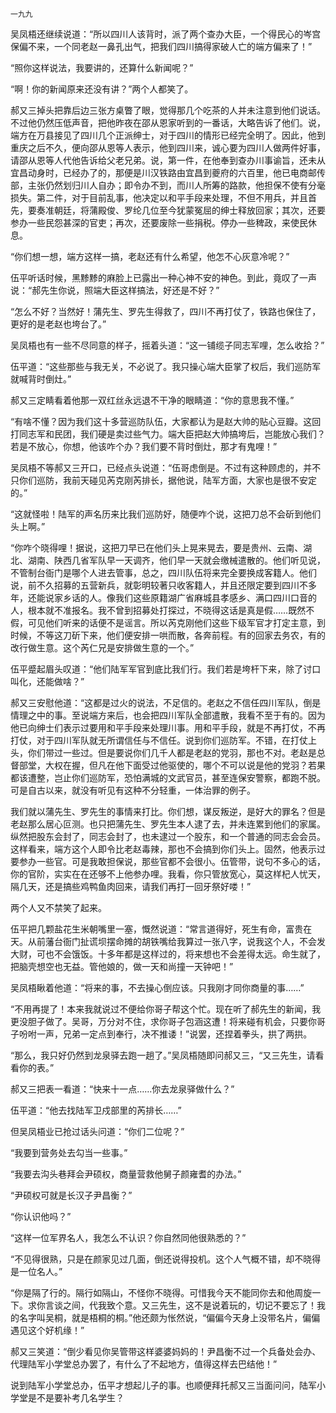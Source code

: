     一九九 

   吴凤梧还继续说道：“所以四川人该背时，派了两个查办大臣，一个得民心的岑宫保偏不来，一个同老赵一鼻孔出气，把我们四川搞得家破人亡的端方偏来了！”

   “照你这样说法，我要讲的，还算什么新闻呢？”

   “啊！你的新闻原来还没有讲？”两个人都笑了。

   郝又三掉头把靠后边三张方桌瞥了眼，觉得那几个吃茶的人并未注意到他们说话。不过他仍然压低声音，把他昨夜在邵从恩家听到的一番话，大略告诉了他们。说，端方在万县接见了四川几个正派绅士，对于四川的情形已经完全明了。因此，他到重庆之后不久，便向邵从恩等人表示，他到四川来，诚心要为四川人做两件好事，请邵从恩等人代他告诉给父老兄弟。说，第一件，在他奉到查办川事谕旨，还未从宜昌动身时，已经办了的，那便是川汉铁路由宜昌到夔府的六百里，他已电商邮传部，主张仍然划归川人自办；即令办不到，而川人所筹的路款，他担保不使有分毫损失。第二件，对于目前乱事，他决定以和平手段来处理，不但不用兵，并且首先，要奏准朝廷，将蒲殿俊、罗纶几位至今犹蒙冤屈的绅士释放回家；其次，还要参办一些民怨甚深的官吏；再次，还要废除一些捐税。停办一些稗政，来使民休息。

   “你们想一想，端方这样一搞，老赵还有什么希望，他怎不心灰意冷呢？”

   伍平听话时候，黑黪黪的麻脸上已露出一种心神不安的神色。到此，竟叹了一声说：“郝先生你说，照端大臣这样搞法，好还是不好？”

   “怎么不好？当然好！蒲先生、罗先生得救了，四川不再打仗了，铁路也保住了，更好的是老赵也垮台了。”

   吴凤梧也有一些不尽同意的样子，摇着头道：“这一铺缆子同志军哩，怎么收拾？”

   伍平道：“这些那些与我无关，不必说了。我只操心端大臣掌了权后，我们巡防军就喊背时倒灶。”

   郝又三定睛看着他那一双红丝永远退不干净的眼睛道：“你的意思我不懂。”

   “有啥不懂？因为我们这十多营巡防队伍，大家都认为是赵大帅的贴心豆瓣。这回打同志军和民团，我们硬是卖过些气力。端大臣把赵大帅搞垮后，岂能放心我们？若是不放心，你想，他该咋个办？我们要不背时倒灶，那才有鬼哩！”

   吴凤梧不等郝又三开口，已经点头说道：“伍哥虑倒是。不过有这种顾虑的，并不只你们巡防，我前天碰见芮克刚芮排长，据他说，陆军方面，大家也是很不安定的。”

   “这就怪啦！陆军的声名历来比我们巡防好，随便咋个说，这把刀总不会斫到他们头上啊。”

   “你咋个晓得哩！据说，这把刀早已在他们头上晃来晃去，要是贵州、云南、湖北、湖南、陕西几省军队早一天调齐，他们早一天就会缴械遣散的。他们听见说，不管制台衙门是哪个人进去管事，总之，四川队伍将来完全要换成客籍人。他们说，前不久招募的五营新兵，就彰明较著只收客籍人，并且还限定要到四川不多年，还能说家乡话的人。像我们这些原籍湖广省麻城县孝感乡、满口四川口音的人，根本就不准报名。我不曾到招募处打探过，不晓得这话是真是假……既然不假，可见他们听来的话便不是谣言。所以芮克刚他们这些下级军官才打定主意，到时候，不等这刀斫下来，他们便安排一哄而散，各奔前程。有的回家去务农，有的改行做生意。这个芮仁兄是安排做生意的一个。”

   伍平蹙起眉头叹道：“他们陆军军官到底比我们行。我们若是垮杆下来，除了讨口叫化，还能做啥？”

   郝又三安慰他道：“这都是过火的说法，不足信的。老赵之不信任四川军队，倒是情理之中的事。至说端方来后，也会把四川军队全部遣散，我看不至于有的。因为他已向绅士们表示过要用和平手段来处理川事。用和平手段，就是不再打仗，不再打仗，对于四川军队就无所谓信任与不信任。说到你们巡防军。不错，在打仗上头，你们带过一些过。但是要说你们几千人都是老赵的党羽，那也不对。老赵是总督部堂，大权在握，但凡在他下面受过他驱使的，哪个不可以说是他的党羽？若果都该遭整，岂止你们巡防军，恐怕满城的文武官员，甚至连保安警察，都跑不脱。可是自古以来，就没有听见有这种不分轻重，一体治罪的例子。

   我们就以蒲先生、罗先生的事情来打比。你们想，谋反叛逆，是好大的罪名？但是老赵那么居心叵测。也只把蒲先生、罗先生本人逮了去，并未连累到他们的家属。纵然把股东会封了，同志会封了，也未逮过一个股东，和一个普通的同志会会员。这样看来，端方这个人即令比老赵毒辣，那也不会搞到你们头上。固然，他表示过要参办一些官。可是我敢担保说，那些官都不会很小。伍管带，说句不多心的话，你的官阶，实实在在还够不上他参办哩。我看，你只管放宽心，莫这样杞人忧天，隔几天，还是搞些鸡鸭鱼肉回来，请我们再打一回牙祭好喽！”

   两个人又不禁笑了起来。

   伍平把几颗盐花生米朝嘴里一塞，慨然说道：“常言道得好，死生有命，富贵在天。从前藩台衙门扯谎坝摆命摊的胡铁嘴给我算过一张八字，说我这个人，不会发大财，可也不会饿饭。十多年都是这样过的，将来想也不会差得太远。命生就了，把脑壳想空也无益。管他娘的，做一天和尚撞一天钟吧！”

   吴凤梧瞅着他道：“将来的事，不去操心倒应该。只我刚才同你商量的事……”

   “不用再提了！本来我就说过不便给你哥子帮这个忙。现在听了郝先生的新闻，我更没胆子做了。吴哥，万分对不住，求你哥子包涵这遭！将来碰有机会，只要你哥子吩咐一声，兄弟一定点到奉行，决不推诿！”说罢，还捏着拳头，拱了两拱。

   “那么，我只好仍然到龙泉驿去跑一趟了。”吴凤梧随即问郝又三，“又三先生，请看看你的表。”

   郝又三把表一看道：“快来十一点……你去龙泉驿做什么？”

   伍平道：“他去找陆军卫戍部里的芮排长……”

   但吴凤梧业已抢过话头问道：“你们二位呢？”

   “我要到营务处去勾当一些事。”

   “我要去沟头巷拜会尹硕权，商量营救他舅子颜雍耆的办法。”

   “尹硕权可就是长汉子尹昌衡？”

   “你认识他吗？”

   “这样一位军界名人，我怎么不认识？你自然同他很熟悉的？”

   “不见得很熟，只是在颜家见过几面，倒还说得投机。这个人气概不错，却不晓得是一位名人。”

   “你是隔了行的。隔行如隔山，不怪你不晓得。可惜我今天不能同你去和他周旋一下。求你言谈之间，代我致个意。又三先生，这不是说着玩的，切记不要忘了！我的名字叫吴桐，就是梧桐的桐。”他还颇为怅然说，“偏偏今天身上没带名片，偏偏遇见这个好机缘！”

   郝又三笑道：“倒少看见你吴管带这样婆婆妈妈的！尹昌衡不过一个兵备处会办、代理陆军小学堂总办罢了，有什么了不起地方，值得这样去巴结他！”

   说到陆军小学堂总办，伍平才想起儿子的事。也顺便拜托郝又三当面问问，陆军小学堂是不是要补考几名学生？

